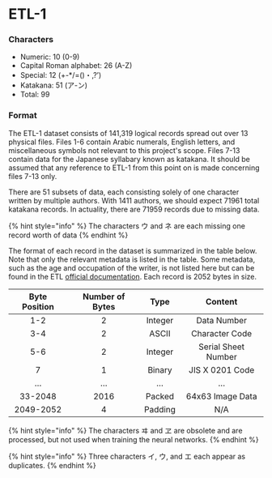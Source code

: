# ETL-1

### Characters

* Numeric: 10 \(0-9\)
* Capital Roman alphabet: 26 \(A-Z\)
* Special: 12 \(\+-\*/=\(\)・,?’\)
* Katakana: 51 \(ア-ン\)
* Total: 99

### Format

The ETL-1 dataset consists of 141,319 logical records spread out over 13 physical files. Files 1-6 contain Arabic numerals, English letters, and miscellaneous symbols not relevant to this project's scope. Files 7-13 contain data for the Japanese syllabary known as katakana. It should be assumed that any reference to ETL-1 from this point on is made concerning files 7-13 only. 

There are 51 subsets of data, each consisting solely of one character written by multiple authors. With 1411 authors, we should expect 71961 total katakana records. In actuality, there are 71959 records due to missing data.

{% hint style="info" %}
The characters ウ and ネ are each missing one record worth of data
{% endhint %}

The format of each record in the dataset is summarized in the table below. Note that only the relevant metadata is listed in the table. Some metadata, such as the age and occupation of the writer, is not listed here but can be found in the ETL [official documentation](http://etlcdb.db.aist.go.jp/specification-of-etl-1). Each record is 2052 bytes in size.

| Byte Position | Number of Bytes | Type | Content |
| :---: | :---: | :---: | :---: |
| 1-2 | 2 | Integer | Data Number |
| 3-4 | 2 | ASCII | Character Code |
| 5-6 | 2 | Integer | Serial Sheet Number |
| 7 | 1 | Binary | JIS X 0201 Code |
| … | … | … | … |
| 33-2048 | 2016 | Packed | 64x63 Image Data |
| 2049-2052 | 4 | Padding | N/A |

{% hint style="info" %}
The characters ヰ and ヱ are obsolete and are processed, but not used when training the neural networks.
{% endhint %}

{% hint style="info" %}
Three characters イ,  ウ,  and エ each appear as duplicates.
{% endhint %}

